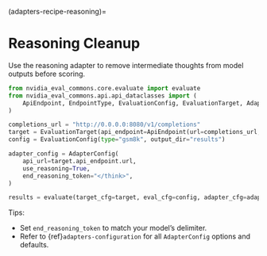 <!-- markdownlint-disable MD012 MD041 -->
(adapters-recipe-reasoning)=

# Reasoning Cleanup

Use the reasoning adapter to remove intermediate thoughts from model outputs before scoring.

```python
from nvidia_eval_commons.core.evaluate import evaluate
from nvidia_eval_commons.api.api_dataclasses import (
    ApiEndpoint, EndpointType, EvaluationConfig, EvaluationTarget, AdapterConfig
)

completions_url = "http://0.0.0.0:8080/v1/completions"
target = EvaluationTarget(api_endpoint=ApiEndpoint(url=completions_url, type=EndpointType.COMPLETIONS))
config = EvaluationConfig(type="gsm8k", output_dir="results")

adapter_config = AdapterConfig(
    api_url=target.api_endpoint.url,
    use_reasoning=True,
    end_reasoning_token="</think>",
)

results = evaluate(target_cfg=target, eval_cfg=config, adapter_cfg=adapter_config)
```

Tips:

- Set `end_reasoning_token` to match your model’s delimiter.
- Refer to {ref}`adapters-configuration` for all `AdapterConfig` options and defaults.


